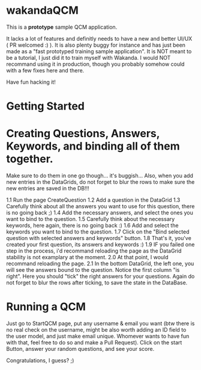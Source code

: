 wakandaQCM
==========

This is a <strong>prototype</strong> sample QCM application.

It lacks a lot of features and definitly needs to have a new and better UI/UX ( PR welcomed :) ).
It is also plenty buggy for instance and has just been made as a "fast prototyped training sample application".
It is NOT meant to be a tutorial, I just did it to train myself with Wakanda.
I would NOT recommand using it in production, though you probably somehow could with a few fixes here and there.

Have fun hacking it!

Getting Started
========

Creating Questions, Answers, Keywords, and binding all of them together.
====

Make sure to do them in one go though... it's buggish...
Also, when you add new entries in the DataGrids, do not forget to blur the rows to make sure the new entries are saved in the DB!!!

1.1 Run the page CreateQuestion
1.2 Add a question in the DataGrid
1.3 Carefully think about all the answers you want to use for this question, there is no going back ;)
1.4 Add the necessary answers, and select the ones you want to bind to the question.
1.5 Carefully think about the necessary keywords, here again, there is no going back :)
1.6 Add and select the keywords you want to bind to the question.
1.7 Click on the "Bind selected question with selected answers and keywords" button.
1.8 That's it, you've created your first question, its answers and keywords :)
1.9 IF you failed one step in the process, i'd recommand reloading the page as the DataGrid stability is not examplary at the moment.
2.0 At that point, I would recommand reloading the page.
2.1 In the bottom DataGrid, the left one, you will see the answers bound to the question. Notice the first column "is right". Here you should "tick" the right answers for your questions. Again do not forget to blur the rows after ticking, to save the state in the DataBase.

Running a QCM
====

Just go to StartQCM page, put any username & email you want (btw there is no real check on the username, might be also worth adding an ID field to the user model, and just make email unique. Whomever wants to have fun with that, feel free to do so and make a Pull Request).
Click on the start Button, answer your random questions, and see your score.


Congratulations, I guess? ;)